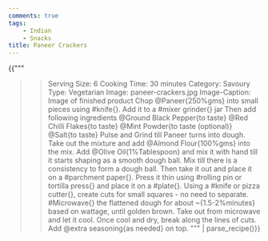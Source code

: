 ```yaml
---
comments: true
tags:
    - Indian
    - Snacks
title: Paneer Crackers
---
```


{{"""
>> Serving Size: 6
>> Cooking Time: 30 minutes
>> Category: Savoury
>> Type: Vegetarian
>> Image: paneer-crackers.jpg
>> Image-Caption: Image of finished product
Chop @Paneer{250%gms} into small pieces using #knife{}.
Add it to a #mixer grinder{} jar 
Then add following ingredients
@Ground Black Pepper{to taste}
@Red Chilli Flakes{to taste}
@Mint Powder{to taste (optional)}
@Salt{to taste}
Pulse and Grind till Paneer turns into dough.
Take out the mixture and add @Almond Flour{100%gms} into the mix.
Add @Olive Oil{1%Tablespoon} and mix it with hand till it starts shaping as a smooth dough ball.
Mix till there is a consistency to form a dough ball.
Then take it out and place it on a #parchment paper{}.
Press it thin using #rolling pin or tortilla press{} and place it on a #plate{}.
Using a #knife or pizza cutter{}, create cuts for small squares - no need to separate.
#Microwave{} the flattened dough for about ~{1.5-2%minutes} based on wattage, until golden brown.
Take out from microwave and let it cool.
Once cool and dry, break along the lines of cuts.
Add @extra seasoning{as needed} on top.
""" | parse_recipe()}}